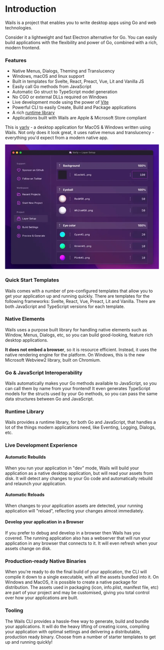 # Introduction

Wails is a project that enables you to write desktop apps using Go and web technologies.

Consider it a lightweight and fast Electron alternative for Go. You can easily build applications with the flexibility
and power of Go, combined with a rich, modern frontend.

### Features

- Native Menus, Dialogs, Theming and Translucency
- Windows, macOS and linux support
- Built in templates for Svelte, React, Preact, Vue, Lit and Vanilla JS
- Easily call Go methods from JavaScript
- Automatic Go struct to TypeScript model generation
- No CGO or external DLLs required on Windows
- Live development mode using the power of [Vite](https://vitejs.dev/)
- Powerful CLI to easily Create, Build and Package applications
- A rich [runtime library](/docs/reference/runtime/intro)
- Applications built with Wails are Apple & Microsoft Store compliant

This is [varly](https://varly.app) - a desktop application for
MacOS & Windows written using Wails. Not only does it look great, it uses native menus and translucency - everything
you'd expect from a modern native app.

![varly2](./img/showcase/varly2.webp)

### Quick Start Templates

Wails comes with a number of pre-configured templates that allow you to get your application up and running quickly.
There are templates for the following frameworks: Svelte, React, Vue, Preact, Lit and Vanilla. There are both JavaScript
and TypeScript versions for each template.

### Native Elements

Wails uses a purpose built library for handling native elements such as Window, Menus, Dialogs, etc, so you can build
good-looking, feature rich desktop applications.

**It does not embed a browser**, so it is resource efficient. Instead, it uses the native rendering engine for the
platform. On Windows, this is the new Microsoft Webview2 library, built on Chromium.

### Go & JavaScript Interoperability

Wails automatically makes your Go methods available to JavaScript, so you can call them by name from your frontend!
It even generates TypeScript models for the structs used by your Go methods, so you can pass the same data structures
between Go and JavaScript.

### Runtime Library

Wails provides a runtime library, for both Go and JavaScript, that handles a lot of the things modern applications need,
like Eventing, Logging, Dialogs, etc.

### Live Development Experience

#### Automatic Rebuilds

When you run your application in "dev" mode, Wails will build your application as a native desktop application, but will
read your assets from disk. It will detect any changes to your Go code and automatically rebuild and relaunch your
application.

#### Automatic Reloads

When changes to your application assets are detected, your running application will "reload", reflecting your changes
almost immediately.

#### Develop your application in a Browser

If you prefer to debug and develop in a browser then Wails has you covered. The running application also has a webserver
that will run your application in any browser that connects to it. It will even refresh when your assets change on disk.

### Production-ready Native Binaries

When you're ready to do the final build of your application, the CLI will compile it down to a single executable, with
all the assets bundled into it. On Windows and MacOS, it is possible to create a native package for distribution. The
assets used in packaging (icon, info.plist, manifest file, etc) are part of your project and may be customised, giving
you total control over how your applications are built.

### Tooling

The Wails CLI provides a hassle-free way to generate, build and bundle your applications. It will do the heavy lifting
of creating icons, compiling your application with optimal settings and delivering a distributable, production ready
binary. Choose from a number of starter templates to get up and running quickly!
